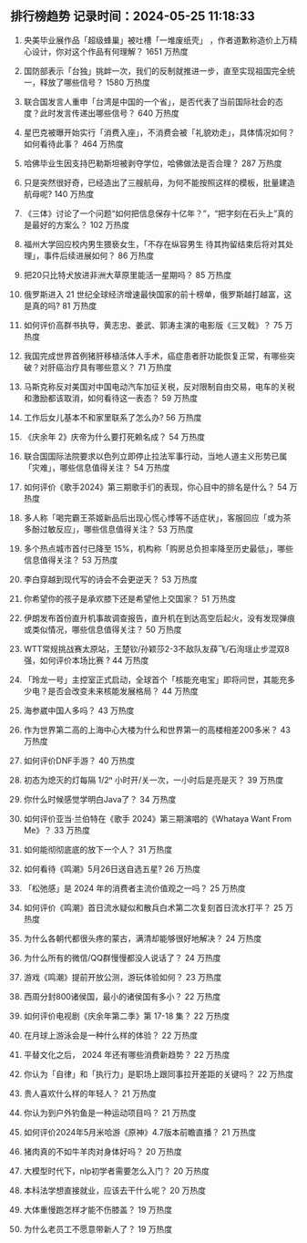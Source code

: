 
## 排行榜趋势 记录时间：2024-05-25 11:18:33
  
  1. 央美毕业展作品「超级蜂巢」被吐槽「一堆废纸壳」 ，作者道歉称造价上万精心设计，你对这个作品有何理解？ 1651 万热度
    
  2. 国防部表示「台独」挑衅一次，我们的反制就推进一步，直至实现祖国完全统一，释放了哪些信号？ 1580 万热度
    
  3. 联合国发言人重申「台湾是中国的一个省」，是否代表了当前国际社会的态度？此时发言传递出哪些信号？ 640 万热度
    
  4. 星巴克被曝开始实行「消费入座」，不消费会被「礼貌劝走」，具体情况如何？如何看待此事？ 464 万热度
    
  5. 哈佛毕业生因支持巴勒斯坦被剥夺学位，哈佛做法是否合理？ 287 万热度
    
  6. 只是突然很好奇，已经造出了三艘航母，为何不能按照这样的模板，批量建造航母呢? 140 万热度
    
  7. 《三体》讨论了一个问题“如何把信息保存十亿年？”，“把字刻在石头上”真的是最好的方案么？ 102 万热度
    
  8. 福州大学回应校内男生猥亵女生，「不存在纵容男生 待其拘留结束后将对其处理」，事件后续进展如何？ 86 万热度
    
  9. 把20只比特犬放进非洲大草原里能活一星期吗？ 85 万热度
    
  10. 俄罗斯进入 21 世纪全球经济增速最快国家的前十榜单，俄罗斯越打越富，这是真的吗? 81 万热度
    
  11. 如何评价高群书执导，黄志忠、姜武、郭涛主演的电影版《三叉戟》？ 75 万热度
    
  12. 我国完成世界首例猪肝移植活体人手术，癌症患者肝功能恢复正常，有哪些突破？对肝癌治疗具有哪些意义？ 71 万热度
    
  13. 马斯克称反对美国对中国电动汽车加征关税，反对限制自由交易，电车的关税和激励都该取消，如何看待这一表态？ 59 万热度
    
  14. 工作后女儿基本不和家里联系了怎么办? 56 万热度
    
  15. 《庆余年 2》庆帝为什么要打死赖名成？ 54 万热度
    
  16. 联合国国际法院要求以色列立即停止拉法军事行动，当地人道主义形势已属「灾难」，哪些信息值得关注？ 54 万热度
    
  17. 如何评价《歌手2024》第三期歌手们的表现，你心目中的排名是什么？ 54 万热度
    
  18. 多人称「喝完霸王茶姬新品后出现心慌心悸等不适症状」，客服回应「或为茶多酚过敏反应」，哪些信息值得关注？ 53 万热度
    
  19. 多个热点城市首付已降至 15%，机构称「购房总负担率降至历史最低」，哪些信息值得关注？ 53 万热度
    
  20. 李白穿越到现代写的诗会不会更逆天？ 53 万热度
    
  21. 你希望你的孩子是承欢膝下还是希望他上交国家？ 51 万热度
    
  22. 伊朗发布首份直升机事故调查报告，直升机在到达高空后起火，没有发现弹痕或类似情况，哪些信息值得关注？ 50 万热度
    
  23. WTT常规挑战赛太原站，王楚钦/孙颖莎2-3不敌队友薛飞/石洵瑶止步混双8强，如何评价本场比赛 ? 44 万热度
    
  24. 「玲龙一号」主控室正式启动，全球首个「核能充电宝」即将问世，其能充多少电？是否会改变未来核能发展格局？ 44 万热度
    
  25. 海参崴中国人多吗？ 43 万热度
    
  26. 作为世界第二高的上海中心大楼为什么和世界第一的高楼相差200多米？ 43 万热度
    
  27. 如何评价DNF手游？ 40 万热度
    
  28. 初态为熄灭的灯每隔 1/2ⁿ 小时开/关一次，一小时后是亮是灭？ 39 万热度
    
  29. 你什么时候感觉学明白Java了？ 34 万热度
    
  30. 如何评价亚当·兰伯特在《歌手 2024》第三期演唱的《Whataya Want From Me》？ 33 万热度
    
  31. 如何能彻彻底底的放下一个人？ 31 万热度
    
  32. 如何看待《鸣潮》5月26日送自选五星? 26 万热度
    
  33. 「松弛感」是 2024 年的消费者主流价值观之一吗？ 25 万热度
    
  34. 如何评价《鸣潮》首日流水疑似和散兵白术第二次复刻首日流水打平？ 25 万热度
    
  35. 为什么各朝代都很头疼的蒙古，满清却能够很好地解决？ 24 万热度
    
  36. 为什么所有的微信/QQ群慢慢都没人说话了？ 24 万热度
    
  37. 游戏《鸣潮》提前开放公测，游玩体验如何？ 23 万热度
    
  38. 西周分封800诸侯国，最小的诸侯国有多小？ 22 万热度
    
  39. 如何评价电视剧《庆余年第二季》第 17-18 集？ 22 万热度
    
  40. 在月球上游泳会是一种什么样的体验？ 22 万热度
    
  41. 平替文化之后， 2024 年还有哪些消费新趋势？ 22 万热度
    
  42. 你认为「自律」和「执行力」是职场上跟同事拉开差距的关键吗？ 22 万热度
    
  43. 贵人喜欢什么样的年轻人？ 21 万热度
    
  44. 你认为到户外钓鱼是一种运动项目吗？ 21 万热度
    
  45. 如何评价2024年5月米哈游《原神》4.7版本前瞻直播？ 21 万热度
    
  46. 猪肉真的不如牛羊肉对身体好吗？ 20 万热度
    
  47. 大模型时代下，nlp初学者需要怎么入门？ 20 万热度
    
  48. 本科法学想直接就业，应该去干什么呢？ 20 万热度
    
  49. 大体重慢跑怎样才能不伤膝盖？ 19 万热度
    
  50. 为什么老员工不愿意带新人了？ 19 万热度
    